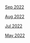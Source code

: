 [Sep 2022](https://r3dbabyvamp.github.io/Paula-s-Website/2022/Sep2022)

[Aug 2022](https://r3dbabyvamp.github.io/Paula-s-Website/2022/Aug2022)

[Jul 2022](https://r3dbabyvamp.github.io/Paula-s-Website/2022/Jul2022)

[May 2022](https://r3dbabyvamp.github.io/Paula-s-Website/2022/May2022)
